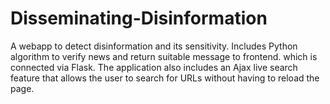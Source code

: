 # Disseminating-Disinformation
A webapp to detect disinformation and its sensitivity. Includes Python algorithm to verify news and return suitable message to frontend. which is connected via Flask. The application also includes an Ajax live search feature that allows the user to search for URLs without having to reload the page.
